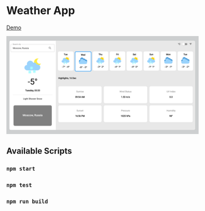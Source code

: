 # Weather App

[Demo](http://loramisautova.github.io/weather-app)

![Weather App](./cover.png?raw=true)

## Available Scripts

### `npm start`

### `npm test`

### `npm run build`



